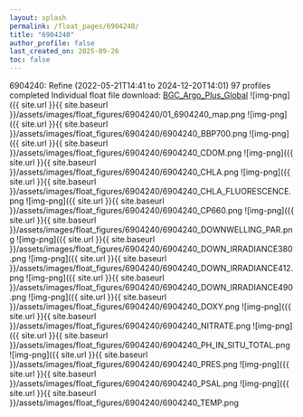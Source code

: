 ```yaml
---
layout: splash
permalink: /float_pages/6904240/
title: "6904240"
author_profile: false
last_created_on: 2025-09-26
toc: false
---
```

 
6904240: Refine (2022-05-21T14:41 to 2024-12-20T14:01)
97 profiles completed
Individual float file download: [BGC_Argo_Plus_Global](https://ftp.soest.hawaii.edu/bgc_argo_plus/Individual_Floats/outliers_removed/6904240_Sprof_processed.nc)
![img-png]({{ site.url }}{{ site.baseurl }}/assets/images/float_figures/6904240/01_6904240_map.png
![img-png]({{ site.url }}{{ site.baseurl }}/assets/images/float_figures/6904240/6904240_BBP700.png
![img-png]({{ site.url }}{{ site.baseurl }}/assets/images/float_figures/6904240/6904240_CDOM.png
![img-png]({{ site.url }}{{ site.baseurl }}/assets/images/float_figures/6904240/6904240_CHLA.png
![img-png]({{ site.url }}{{ site.baseurl }}/assets/images/float_figures/6904240/6904240_CHLA_FLUORESCENCE.png
![img-png]({{ site.url }}{{ site.baseurl }}/assets/images/float_figures/6904240/6904240_CP660.png
![img-png]({{ site.url }}{{ site.baseurl }}/assets/images/float_figures/6904240/6904240_DOWNWELLING_PAR.png
![img-png]({{ site.url }}{{ site.baseurl }}/assets/images/float_figures/6904240/6904240_DOWN_IRRADIANCE380.png
![img-png]({{ site.url }}{{ site.baseurl }}/assets/images/float_figures/6904240/6904240_DOWN_IRRADIANCE412.png
![img-png]({{ site.url }}{{ site.baseurl }}/assets/images/float_figures/6904240/6904240_DOWN_IRRADIANCE490.png
![img-png]({{ site.url }}{{ site.baseurl }}/assets/images/float_figures/6904240/6904240_DOXY.png
![img-png]({{ site.url }}{{ site.baseurl }}/assets/images/float_figures/6904240/6904240_NITRATE.png
![img-png]({{ site.url }}{{ site.baseurl }}/assets/images/float_figures/6904240/6904240_PH_IN_SITU_TOTAL.png
![img-png]({{ site.url }}{{ site.baseurl }}/assets/images/float_figures/6904240/6904240_PRES.png
![img-png]({{ site.url }}{{ site.baseurl }}/assets/images/float_figures/6904240/6904240_PSAL.png
![img-png]({{ site.url }}{{ site.baseurl }}/assets/images/float_figures/6904240/6904240_TEMP.png
